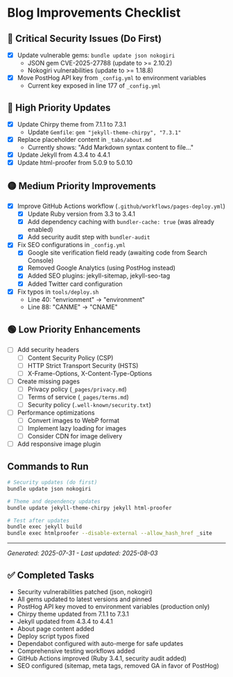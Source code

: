 # Blog Improvements Checklist

## 🚨 Critical Security Issues (Do First)
- [x] Update vulnerable gems: `bundle update json nokogiri`
  - JSON gem CVE-2025-27788 (update to >= 2.10.2)  
  - Nokogiri vulnerabilities (update to >= 1.18.8)
- [x] Move PostHog API key from `_config.yml` to environment variables
  - Current key exposed in line 177 of `_config.yml`

## 🔴 High Priority Updates
- [x] Update Chirpy theme from 7.1.1 to 7.3.1
  - Update `Gemfile`: `gem "jekyll-theme-chirpy", "7.3.1"`
- [x] Replace placeholder content in `_tabs/about.md`
  - Currently shows: "Add Markdown syntax content to file..."
- [x] Update Jekyll from 4.3.4 to 4.4.1
- [x] Update html-proofer from 5.0.9 to 5.0.10

## 🟡 Medium Priority Improvements
- [x] Improve GitHub Actions workflow (`.github/workflows/pages-deploy.yml`)
  - [x] Update Ruby version from 3.3 to 3.4.1
  - [x] Add dependency caching with `bundler-cache: true` (was already enabled)
  - [x] Add security audit step with `bundler-audit`
- [x] Fix SEO configurations in `_config.yml`
  - [x] Google site verification field ready (awaiting code from Search Console)
  - [x] Removed Google Analytics (using PostHog instead)
  - [x] Added SEO plugins: jekyll-sitemap, jekyll-seo-tag
  - [x] Added Twitter card configuration
- [x] Fix typos in `tools/deploy.sh`
  - Line 40: "envrionment" → "environment"
  - Line 88: "CANME" → "CNAME"

## 🟢 Low Priority Enhancements
- [ ] Add security headers
  - [ ] Content Security Policy (CSP)
  - [ ] HTTP Strict Transport Security (HSTS)
  - [ ] X-Frame-Options, X-Content-Type-Options
- [ ] Create missing pages
  - [ ] Privacy policy (`_pages/privacy.md`)
  - [ ] Terms of service (`_pages/terms.md`)
  - [ ] Security policy (`.well-known/security.txt`)
- [ ] Performance optimizations
  - [ ] Convert images to WebP format
  - [ ] Implement lazy loading for images
  - [ ] Consider CDN for image delivery
- [ ] Add responsive image plugin

## Commands to Run
```bash
# Security updates (do first)
bundle update json nokogiri

# Theme and dependency updates
bundle update jekyll-theme-chirpy jekyll html-proofer

# Test after updates
bundle exec jekyll build
bundle exec htmlproofer --disable-external --allow_hash_href _site
```

---
*Generated: 2025-07-31 - Last updated: 2025-08-03*

## ✅ Completed Tasks
- Security vulnerabilities patched (json, nokogiri)
- All gems updated to latest versions and pinned
- PostHog API key moved to environment variables (production only)
- Chirpy theme updated from 7.1.1 to 7.3.1
- Jekyll updated from 4.3.4 to 4.4.1
- About page content added
- Deploy script typos fixed
- Dependabot configured with auto-merge for safe updates
- Comprehensive testing workflows added
- GitHub Actions improved (Ruby 3.4.1, security audit added)
- SEO configured (sitemap, meta tags, removed GA in favor of PostHog)